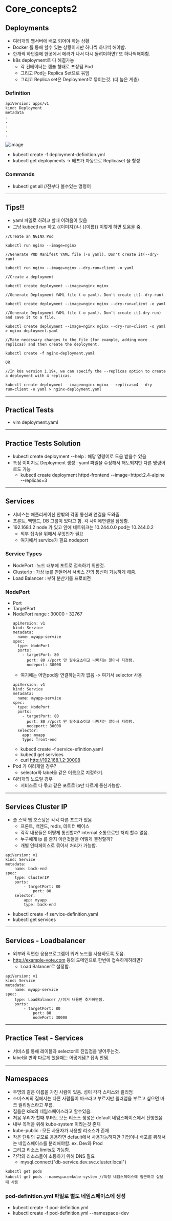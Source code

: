 # Core_concepts2

## Deployments
- 여러개의 웹서버에 배포 되어야 하는 상황
- Docker 를 통해 할수 있는 상황이지만 하나씩 하나씩 해야함.
- 한개씩 하던중에 한곳에서 에러가 나서 다시 돌려야하면? 또 하나씩해야함.
- k8s deployment로 다 해결가능
  - 각 컨테이너는 캡슐 형태로 포장됨 Pod
  - 그리고 Pod는 Replica Set으로 묶임
  - 그리고 Replica set은 Deployment로 묶이는것. (더 높은 계층)

### Definition
```
apiVersion: apps/v1
kind: Deployment
metadata
.
.
.
.
.
```
![image](https://github.com/rlarudgkswkd/CKA_study/assets/48428850/22fa122c-508f-45fd-8e41-806c59d4cbb0)

- kubectl create -f deployment-definition.yml
- kubectl get deployments -> 배포가 자동으로 Replicaset 을 형성

### Commands
- kubectl get all //전부다 볼수있는 명령어

----

## Tips!!
- yaml 파일로 하려고 할때 어려움이 있음
- 그냥 kubectl run 하고 {{이미지}}나 {{이름}} 이렇게 하면 도움을 줌.
```
//Create an NGINX Pod

kubectl run nginx --image=nginx

//Generate POD Manifest YAML file (-o yaml). Don't create it(--dry-run)

kubectl run nginx --image=nginx --dry-run=client -o yaml

//Create a deployment

kubectl create deployment --image=nginx nginx

//Generate Deployment YAML file (-o yaml). Don't create it(--dry-run)

kubectl create deployment --image=nginx nginx --dry-run=client -o yaml

//Generate Deployment YAML file (-o yaml). Don’t create it(–dry-run) and save it to a file.

kubectl create deployment --image=nginx nginx --dry-run=client -o yaml > nginx-deployment.yaml

//Make necessary changes to the file (for example, adding more replicas) and then create the deployment.

kubectl create -f nginx-deployment.yaml

OR

//In k8s version 1.19+, we can specify the --replicas option to create a deployment with 4 replicas.

kubectl create deployment --image=nginx nginx --replicas=4 --dry-run=client -o yaml > nginx-deployment.yaml
```

---

## Practical Tests
- vim  deployment.yaml

---

## Practice Tests Solution
- kubectl create deployment --help : 해당 명령어로 도움 받을수 있음
- 특정 이미지로 Deployment 생성 : yaml 파일을 수정해서 해도되지만 다른 명령어로도 가능
  - kubectl create deployment httpd-frontend --image=httpd:2.4-alpine --replicas=3

----

## Services
- 서비스는 애플리케이션 안밖의 각종 통신과 연결을 도와줌.
- 프론트, 백엔드, DB 그룹이 있다고 함. 각 사이에연결을 담당함.
- 192.168.1.2 node 가 있고 안에 네트워크는 10.244.0.0 pod는 10.244.0.2
  - 외부 접속을 위해서 무엇인가 필요
  - 여기에서 service가 필요 nodeport

### Service Types
- NodePort : 노드 내부에 포트로 접속하기 위한것.
- ClusterIp : 가상 ip를 만들어서 서비스 간의 통신이 가능하게 해줌.
- Load Balancer : 부하 분산기를 프로비전

### NodePort
- Port
- TargetPort
- NodePort range : 30000 - 32767
  ```
  apiVersion: v1
  kind: Service
  metadata:
    name: myapp-service
  spec:
    type: NodePort
    ports:
      - targetPort: 80
        port: 80 //port 만 필수요소이고 나머지는 알아서 지정됌.
        nodeport: 30008
  ```
  - 여기에는 어떤pod랑 연결하는지가 없음 -> 여기서 selector 사용
  ```
  apiVersion: v1
  kind: Service
  metadata:
    name: myapp-service
  spec:
    type: NodePort
    ports:
      - targetPort: 80
        port: 80 //port 만 필수요소이고 나머지는 알아서 지정됌.
        nodeport: 30008
    selector:
      app: myapp
      type: front-end
  ```
  - kubectl create -f service-efinition.yaml
  - kubectl get services
  - curl http://192.168.1.2:30008
- Pod 가  여러개일 경우?
  - selector와 label을 같은 이름으로 지정하기.
- 여러개의 노드일 경우
  - 서비스로 다 묶고 같은 포트로 ip만 다르게 통신가능함.

---

##  Services Cluster IP
- 풀 스택 웹 호스팅은 각각 다른 포드가 있음
	- 프론트, 백엔드, redis, 데이터 베이스
	- 각각 내용들은 어떻게 통신할까? internal 소통으로만 처리 할수 없음.
	- 누구에게 ip 를 줄지 이런것들을 어떻게 결정할까?
	- 개별 인터페이스로 묶어서 처리가 가능함.	
```
apiVersion: v1
kind: Service
metadata:
	name: back-end
spec:
	type: ClusterIP
	ports:
		- targetPort: 80
			port: 80
	selector:
		app: myapp
		type: back-end
```
- kubectl create -f service-definition.yaml
- kubectl get services
  
---

##  Services - Loadbalancer
- 외부와 직면한 응용프로그램이 워커 노드를 사용하도록 도움.
- http://example-vote.com 등의 도메인으로 한번에 접속하게하려면? 
	- Load Balancer로 설정함.
```
apiVersion: v1
kind: Service
metadata:
	name: myapp-service
spec:
	type: LoadBalancer //이거 내용만 추가하면됨.
	ports:
		- targetPort: 80
			port: 80
			nodePort: 30008
```

---

## Practice Test - Services

- 서비스를 통해 레이블과 selector로 진입점을 넣어주는것.
- label을 만약 다르게 했을때는 어떻게됌.? 접속 안됌.

---

## Namespaces

- 두명의 같은 이름을 가진 사람이 있음. 성이 각각 스미스와 윌리엄
- 스미스씨의 집에서는 다른 사람들이 마크라고 부르지만 윌러엄을 부르고 싶으면 마크 윌리엄스라고 부름.
- 집들은 k8s의 네임스페이스라고 할수있음.
- 처음 우리가 할때 부터도 모든 리소스 생성은 default 네임스페이스에서 진행했음
- 내부 목적을 위해 kube-system 이라는것 존재
- kube-public : 모든 사용자가 사용할 리소스가 존재
- 작은 단위의 규모로 응용하면 default에서 사용가능하지만 기업이나 배포를 위해서는 네임스페이스를 분리해야함. ex. Dev와 Prod
- 그리고 리소스 limits도 가능함.
- 각각의 리소스들이 소통하기 위해 DNS 필요
  - mysql.connect("db-service.dev.svc.cluster.local")

```
kubectl get pods
kubectl get pods --namespace=kube-system //특정 네임스페이스에 접근하고 싶을때 사용
```

### pod-definition.yml 파일로 별도 네임스페이스에 생성
- kubectl create -f pod-definition.yml
- kubectl create -f pod-definition.yml --namespace=dev
